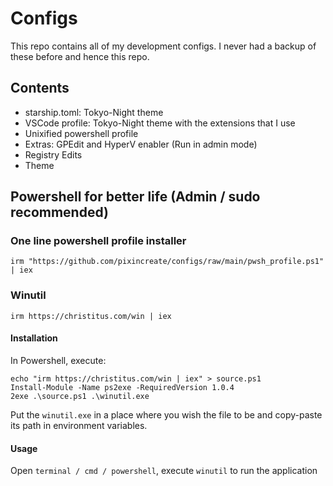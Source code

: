 # Configs

This repo contains all of my development configs. I never had a backup of these before and hence this repo.

## Contents

- starship.toml: Tokyo-Night theme
- VSCode profile: Tokyo-Night theme with the extensions that I use
- Unixified powershell profile
- Extras: GPEdit and HyperV enabler (Run in admin mode)
- Registry Edits
- Theme

## Powershell for better life (Admin / sudo recommended)

### One line powershell profile installer

```pwsh
irm "https://github.com/pixincreate/configs/raw/main/pwsh_profile.ps1" | iex
```

### Winutil

```pwsh
irm https://christitus.com/win | iex
```

#### Installation

In Powershell, execute:

```pwsh
echo "irm https://christitus.com/win | iex" > source.ps1
Install-Module -Name ps2exe -RequiredVersion 1.0.4 
2exe .\source.ps1 .\winutil.exe
```

Put the `winutil.exe` in a place where you wish the file to be and copy-paste its path in environment variables.

#### Usage

Open `terminal / cmd / powershell`, execute `winutil` to run the application
